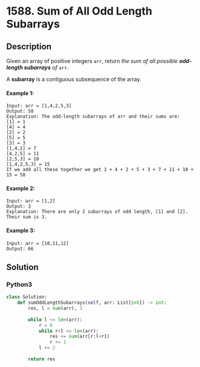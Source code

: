 # 1588. Sum of All Odd Length Subarrays

## Description
Given an array of positive integers `arr`, return *the sum of all possible **odd-length subarrays** of* `arr`.

A **subarray** is a contiguous subsequence of the array.

#### Example 1:
```
Input: arr = [1,4,2,5,3]
Output: 58
Explanation: The odd-length subarrays of arr and their sums are:
[1] = 1
[4] = 4
[2] = 2
[5] = 5
[3] = 3
[1,4,2] = 7
[4,2,5] = 11
[2,5,3] = 10
[1,4,2,5,3] = 15
If we add all these together we get 1 + 4 + 2 + 5 + 3 + 7 + 11 + 10 + 15 = 58
```

#### Example 2:
```
Input: arr = [1,2]
Output: 3
Explanation: There are only 2 subarrays of odd length, [1] and [2]. Their sum is 3.
```

#### Example 3:
```
Input: arr = [10,11,12]
Output: 66
```


## Solution

### Python3
```python
class Solution:
    def sumOddLengthSubarrays(self, arr: List[int]) -> int:
        res, l = sum(arr), 3
        
        while l <= len(arr):
            r = 0
            while r+l <= len(arr):
                res += sum(arr[r:l+r]) 
                r += 1
            l += 2
        
        return res
        
```